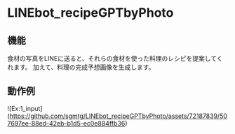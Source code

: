 # LINEbot_recipeGPTbyPhoto
## 機能
食材の写真をLINEに送ると、それらの食材を使った料理のレシピを提案してくれます。
加えて、料理の完成予想画像を生成します。

## 動作例
![Ex:1_input]
(https://github.com/sgmtg/LINEbot_recipeGPTbyPhoto/assets/72187839/507697ee-88ed-42eb-b1d5-ec0e884ffb36)
